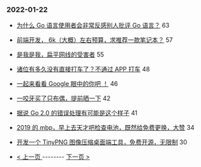 ### 2022-01-22 
- [为什么 Go 语言使用者会非常反感别人批评 Go 语言？](https://www.v2ex.com/t/829884) 63
- [前端开发， 6k（大概）左右预算，求推荐一款笔记本？](https://www.v2ex.com/t/829818) 57
- [是我是我，扁平网线的受害者](https://www.v2ex.com/t/829820) 55
- [诸位有多久没有直接打车了？不通过 APP 打车](https://www.v2ex.com/t/829844) 48
- [一起来看看 Google 眼中的你吧 ！](https://www.v2ex.com/t/829827) 46
- [一咬牙买了只布偶，提前晒一下](https://www.v2ex.com/t/829893) 42
- [据说 Go 2.0 的错误处理有可能是这个样子](https://www.v2ex.com/t/829865) 41
- [2019 的 mbp，早上去天才吧检查电池，既然给免费更换，大赞](https://www.v2ex.com/t/829866) 34
- [开发一个 TinyPNG 图像压缩桌面端工具，免费开源，无限制](https://www.v2ex.com/t/829856) 30 

- [ < 上一页 ](https://github.com/able8/v2ex-hot-record/blob/master/2022-01-21.md) -------- [ 下一页 > ](https://github.com/able8/v2ex-hot-record/blob/master/2022-01-23.md)